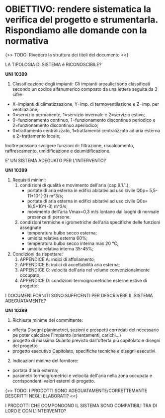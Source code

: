 # OBIETTIVO: rendere sistematica la verifica del progetto e strumentarla. Rispondiamo alle domande con la normativa

{>> TODO:
Rivedere la struttura dei titoli del documento
<<}

LA TIPOLOGIA DI SISTEMA è RICONOSCIBILE?

**UNI 10399**
1. Classificazione degli impianti:
Gli impianti areaulici sono classificati secondo un codice alfanumerico composto da una lettera seguita da 3 cifre

- X=impianti di climatizzazione, Y=imp. di termoventilazione e Z=imp. per ventilazione;
- 0=servizio permanente, 1=servizio invernale e 2=servizio estivo;
- 0=funzionamento continuo, 1=funzionamento discontinuo periodico e 2=funzionamento discontinuo aperiodico;
- 0=trattamento centralizzato, 1=trattamento centralizzato ad aria esterna e 2=trattamento locale;

Inoltre possono svolgere funzioni di: filtrazione, riscaldamento, raffrescamento, umidificazione e deumidificazione.

E' UN SISTEMA ADEGUATO PER L'INTERVENTO?

**UNI 10399**

1. Requisiti minimi:
   1. condizioni di qualità e movimento dell'aria (cap 9.1.1.):
      - portate di aria esterna in edifici abitativi ad uso civile Q0p= 5,5-11*10^(-3) m^3/s;
      - portate di aria esterna in edifici abitativi ad uso civile Q0s= 16,5*10^(-3) m^3/s;
      - movimento dell'aria Vmax=0,3 m/s lontano dai luoghi di normale presenza di persone.
   1. condizioni termiche e igrometriche dell'aria specifiche delle funzioni assegnate
      - temperatura bulbo secco esterna;
      - umidità relativa esterna 60%;
      - temperatura bulbo secco interna max 20 °C;
      - umidità relativa interna 35-45%;
2. Condizioni da rispettare:
   1. APPENDICE A: indici di affollamento;
   1. APPENDICE B: indici di accettabilità aria esterna;
   1. APPENDICE C: velocità dell'aria nel volume convenzionalmente occupato;
   1. APPENDICE D: condizioni termoigrometriche esterne estive di progetto;

I DOCUMENI FORNITI SONO SUFFICENTI PER DESCRIVERE IL SISTEMA ADEGUATAMENTE?

**UNI 10399**

1. Richieste minime del committente:
- offerta
Disegni planimetrici, sezioni e prospetti corredati del necessario pe poter calcolare l'impianto (orientamenti, carichi...)
- progetto di massima
Quanto previsto dall'offerta più capitolato e disegni del progetto.
- progetto esecutivo
Capitolato, specifiche tecniche e disegni esecutivi.
2. Indicazioni minime del fornitore:
- portata d'aria esterna;
- parametri termoigrometrici e velocità dell'aria nella zona occupata e corrispondenti valori esterni di progetto.

{>> TODO:
I PRODOTTI SONO AGEGUATAMENTE/CORRETTEMANTE DESCRITTI NEGLI ELABORATI?
<<}

I PRODOTTI CHE COMPONGONO IL SISTEMA SONO COMPATIBILI TRA DI LORO E CON L'INTERVENTO?
